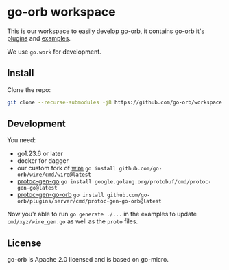 # go-orb workspace

This is our workspace to easily develop go-orb, it contains [go-orb](https://github.com/go-orb/go-orb) it's [plugins](https://github.com/go-orb/plugins) and [examples](https://github.com/go-orb/examples).

We use `go.work` for development.

## Install

Clone the repo:

```sh
git clone --recurse-submodules -j8 https://github.com/go-orb/workspace.git
```
## Development

You need:
- go1.23.6 or later
- docker for dagger
- our custom fork of [wire](https://github.com/go-orb/wire) `go install github.com/go-orb/wire/cmd/wire@latest`
- [protoc-gen-go](https://protobuf.dev/reference/go/go-generated/) `go install google.golang.org/protobuf/cmd/protoc-gen-go@latest`
- [protoc-gen-go-orb](https://github.com/go-orb/plugins/server/cmd/protoc-gen-go-orb) `go install github.com/go-orb/plugins/server/cmd/protoc-gen-go-orb@latest`

Now you'r able to run `go generate ./...` in the examples to update `cmd/xyz/wire_gen.go` as well as the `proto` files.

## License

go-orb is Apache 2.0 licensed and is based on go-micro.